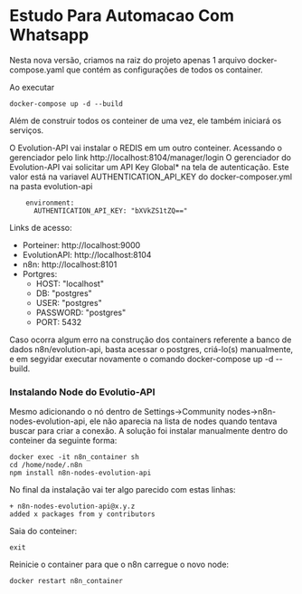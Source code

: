 # Estudo Para Automacao Com Whatsapp

Nesta nova versão, criamos na raiz do projeto apenas 1 arquivo docker-compose.yaml que contém as configurações de todos os container.

Ao executar

```
docker-compose up -d --build
```

Além de construir todos os conteiner de uma vez, ele também iniciará os serviços.

O Evolution-API vai instalar o REDIS em um outro conteiner.
Acessando o gerenciador pelo link http://localhost:8104/manager/login
O gerenciador do Evolution-API vai solicitar um API Key Global\* na tela de autenticação.
Este valor está na variavel AUTHENTICATION_API_KEY do docker-composer.yml na pasta evolution-api

```
    environment:
      AUTHENTICATION_API_KEY: "bXVkZS1tZQ=="
```

Links de acesso:

- Porteiner: http://localhost:9000
- EvolutionAPI: http://localhost:8104
- n8n: http://localhost:8101
- Portgres:
  - HOST: "localhost"
  - DB: "postgres"
  - USER: "postgres"
  - PASSWORD: "postgres"
  - PORT: 5432

Caso ocorra algum erro na construção dos containers referente a banco de dados n8n/evolution-api, basta acessar o postgres, criá-lo(s) manualmente, e em segyidar executar novamente o comando docker-compose up -d --build.


### Instalando Node do Evolutio-API

Mesmo adicionando o nó dentro de Settings->Community nodes->n8n-nodes-evolution-api, ele não aparecia na lista de nodes quando tentava buscar para criar a conexão.
A solução foi instalar manualmente dentro do conteiner da seguinte forma:
```
docker exec -it n8n_container sh
cd /home/node/.n8n
npm install n8n-nodes-evolution-api
```
No final da instalação vai ter algo parecido com estas linhas:
```
+ n8n-nodes-evolution-api@x.y.z
added x packages from y contributors
```
Saia do conteiner:
```
exit
```
Reinicie o container para que o n8n carregue o novo node:
```
docker restart n8n_container
```

